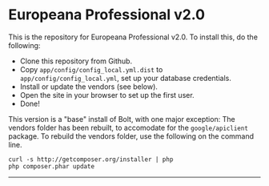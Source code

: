 Europeana Professional v2.0
===========================

This is the repository for Europeana Professional v2.0. To install this, do the following: 

- Clone this repository from Github.
- Copy `app/config/config_local.yml.dist` to `app/config/config_local.yml`, set up your database credentials.
- Install or update the vendors (see below).
- Open the site in your browser to set up the first user.
- Done!

This version is a "base" install of Bolt, with one major exception: The vendors folder has been rebuilt, to accomodate for the `google/apiclient` package. To rebuild the vendors folder, use the following on the command line. 

```
curl -s http://getcomposer.org/installer | php
php composer.phar update
```



-------
